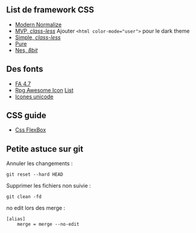

## List de framework CSS

- [Modern Normalize](https://github.com/sindresorhus/modern-normalize)
- [MVP, _class-less_](https://andybrewer.github.io/mvp/) Ajouter `<html color-mode="user">` pour le dark theme
- [Simple, _class-less_](https://simplecss.org/)
- [Pure](https://pure-css.github.io/)
- [Nes, _8bit_](https://nostalgic-css.github.io/NES.css/)

## Des fonts

- [FA 4.7](https://fontawesome.com/v4/icons/)
- [Rpg Awesome Icon](https://github.com/nagoshiashumari/Rpg-Awesome) [List](https://nagoshiashumari.github.io/Rpg-Awesome/)
- [Icones unicode](https://www.compart.com/en/unicode/category/So)

## CSS guide

- [Css FlexBox](https://css-tricks.com/snippets/css/a-guide-to-flexbox/)

## Petite astuce sur git

Annuler les changements :

~~~shell
git reset --hard HEAD
~~~

Supprimer les fichiers non suivie : 

~~~shell
git clean -fd
~~~

no edit lors des merge : 

~~~shell
[alias]
    merge = merge --no-edit
~~~
